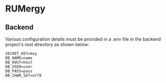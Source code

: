 # RUMergy

## Backend

Various configuration details must be provided in a .env file in the backend project's root directory as shown below:

```
SECRET_KEY=key
DB_NAME=name
DB_HOST=host
DB_USER=user
DB_PASS=pass
DB_CHAR_SET=utf8
```
